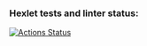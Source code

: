 ### Hexlet tests and linter status:
[![Actions Status](https://github.com/AnyaZharikova/frontend-project-11/actions/workflows/hexlet-check.yml/badge.svg)](https://github.com/AnyaZharikova/frontend-project-11/actions)